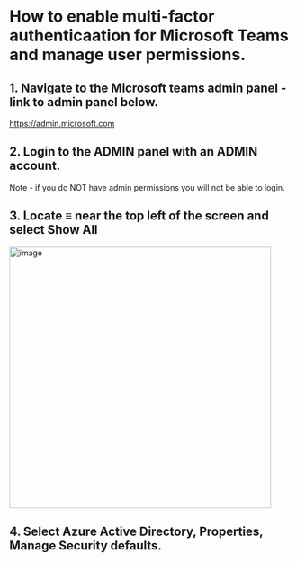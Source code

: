 # How to enable multi-factor authenticaation for Microsoft Teams and manage user permissions.


## 1. Navigate to the Microsoft teams admin panel - link to admin panel below.
https://admin.microsoft.com

## 2. Login to the ADMIN panel with an ADMIN account.
Note - if you do NOT have admin permissions you will not be able to login.

## 3. Locate ≡ near the top left of the screen and select Show All

<img width="465" alt="image" src="https://user-images.githubusercontent.com/44510115/191438854-91fe9bb3-6b4f-42d6-8a82-a1960f851d9a.png">

## 4. Select Azure Active Directory, Properties, Manage Security defaults.
